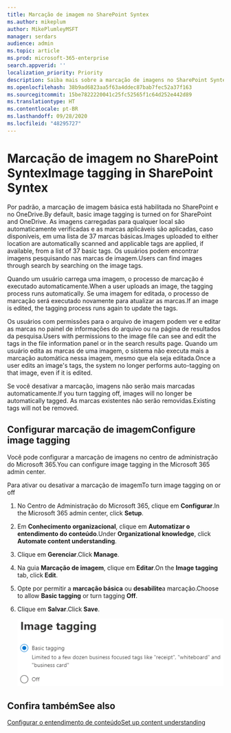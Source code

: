 ```yaml
---
title: Marcação de imagem no SharePoint Syntex
ms.author: mikeplum
author: MikePlumleyMSFT
manager: serdars
audience: admin
ms.topic: article
ms.prod: microsoft-365-enterprise
search.appverid: ''
localization_priority: Priority
description: Saiba mais sobre a marcação de imagens no SharePoint Syntex
ms.openlocfilehash: 38b9ad6823aa5f63a4ddec87bab7fec52a37f163
ms.sourcegitcommit: 15be7822220041c25fc52565f1c64d252e442d89
ms.translationtype: HT
ms.contentlocale: pt-BR
ms.lasthandoff: 09/28/2020
ms.locfileid: "48295727"
---
```

# <a name="image-tagging-in-sharepoint-syntex"></a><span data-ttu-id="a7422-103">Marcação de imagem no SharePoint Syntex</span><span class="sxs-lookup"><span data-stu-id="a7422-103">Image tagging in SharePoint Syntex</span></span>

<span data-ttu-id="a7422-104">Por padrão, a marcação de imagem básica está habilitada no SharePoint e no OneDrive.</span><span class="sxs-lookup"><span data-stu-id="a7422-104">By default, basic image tagging is turned on for SharePoint and OneDrive.</span></span> <span data-ttu-id="a7422-105">As imagens carregadas para qualquer local são automaticamente verificadas e as marcas aplicáveis são aplicadas, caso disponíveis, em uma lista de 37 marcas básicas.</span><span class="sxs-lookup"><span data-stu-id="a7422-105">Images uploaded to either location are automatically scanned and applicable tags are applied, if available, from a list of 37 basic tags.</span></span> <span data-ttu-id="a7422-106">Os usuários podem encontrar imagens pesquisando nas marcas de imagem.</span><span class="sxs-lookup"><span data-stu-id="a7422-106">Users can find images through search by searching on the image tags.</span></span>

<span data-ttu-id="a7422-107">Quando um usuário carrega uma imagem, o processo de marcação é executado automaticamente.</span><span class="sxs-lookup"><span data-stu-id="a7422-107">When a user uploads an image, the  tagging process runs automatically.</span></span> <span data-ttu-id="a7422-108">Se uma imagem for editada, o processo de marcação será executado novamente para atualizar as marcas.</span><span class="sxs-lookup"><span data-stu-id="a7422-108">If an image is edited, the tagging process runs again to update the tags.</span></span>

<span data-ttu-id="a7422-109">Os usuários com permissões para o arquivo de imagem podem ver e editar as marcas no painel de informações do arquivo ou na página de resultados da pesquisa.</span><span class="sxs-lookup"><span data-stu-id="a7422-109">Users with permissions to the image file can see and edit the tags in the file information panel or in the search results page.</span></span> <span data-ttu-id="a7422-110">Quando um usuário edita as marcas de uma imagem, o sistema não executa mais a marcação automática nessa imagem, mesmo que ela seja editada.</span><span class="sxs-lookup"><span data-stu-id="a7422-110">Once a user edits an image's tags, the system no longer performs auto-tagging on that image, even if it is edited.</span></span>

<span data-ttu-id="a7422-111">Se você desativar a marcação, imagens não serão mais marcadas automaticamente.</span><span class="sxs-lookup"><span data-stu-id="a7422-111">If you turn tagging off, images will no longer be automatically tagged.</span></span> <span data-ttu-id="a7422-112">As marcas existentes não serão removidas.</span><span class="sxs-lookup"><span data-stu-id="a7422-112">Existing tags will not be removed.</span></span>

## <a name="configure-image-tagging"></a><span data-ttu-id="a7422-113">Configurar marcação de imagem</span><span class="sxs-lookup"><span data-stu-id="a7422-113">Configure image tagging</span></span>

<span data-ttu-id="a7422-114">Você pode configurar a marcação de imagens no centro de administração do Microsoft 365.</span><span class="sxs-lookup"><span data-stu-id="a7422-114">You can configure image tagging in the Microsoft 365 admin center.</span></span>  

<span data-ttu-id="a7422-115">Para ativar ou desativar a marcação de imagem</span><span class="sxs-lookup"><span data-stu-id="a7422-115">To turn image tagging on or off</span></span>

1. <span data-ttu-id="a7422-116">No Centro de Administração do Microsoft 365, clique em **Configurar**.</span><span class="sxs-lookup"><span data-stu-id="a7422-116">In the Microsoft 365 admin center, click **Setup**.</span></span>

2. <span data-ttu-id="a7422-117">Em **Conhecimento organizacional**, clique em **Automatizar o entendimento do conteúdo**.</span><span class="sxs-lookup"><span data-stu-id="a7422-117">Under **Organizational knowledge**, click **Automate content understanding**.</span></span>

3. <span data-ttu-id="a7422-118">Clique em **Gerenciar**.</span><span class="sxs-lookup"><span data-stu-id="a7422-118">Click **Manage**.</span></span>

4. <span data-ttu-id="a7422-119">Na guia **Marcação de imagem**, clique em **Editar**.</span><span class="sxs-lookup"><span data-stu-id="a7422-119">On the **Image tagging** tab, click **Edit**.</span></span>

5. <span data-ttu-id="a7422-120">Opte por permitir a **marcação básica** ou **desabilite**a marcação.</span><span class="sxs-lookup"><span data-stu-id="a7422-120">Choose to allow **Basic tagging** or turn tagging **Off**.</span></span>

6. <span data-ttu-id="a7422-121">Clique em **Salvar**.</span><span class="sxs-lookup"><span data-stu-id="a7422-121">Click **Save**.</span></span>

    ![Captura de tela do controle de marcação de imagem](../media/content-understanding/sharepoint-syntex-image-tagging-control.png)

## <a name="see-also"></a><span data-ttu-id="a7422-123">Confira também</span><span class="sxs-lookup"><span data-stu-id="a7422-123">See also</span></span>

[<span data-ttu-id="a7422-124">Configurar o entendimento de conteúdo</span><span class="sxs-lookup"><span data-stu-id="a7422-124">Set up content understanding</span></span>](set-up-content-understanding.md)